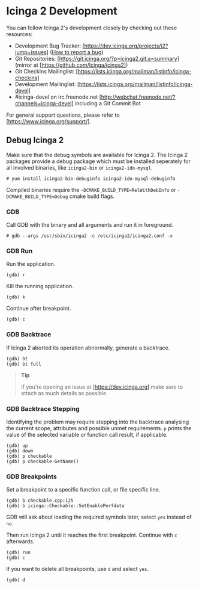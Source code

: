 # <a id="icinga-2-development"></a> Icinga 2 Development

You can follow Icinga 2's development closely by checking
out these resources:

* Development Bug Tracker: [https://dev.icinga.org/projects/i2?jump=issues] ([How to report a bug](http://www.icinga.org/faq/how-to-report-a-bug/))
* Git Repositories: [https://git.icinga.org/?p=icinga2.git;a=summary] (mirror at [https://github.com/Icinga/icinga2])
* Git Checkins Mailinglist: [https://lists.icinga.org/mailman/listinfo/icinga-checkins]
* Development Mailinglist: [https://lists.icinga.org/mailman/listinfo/icinga-devel]
* #icinga-devel on irc.freenode.net [http://webchat.freenode.net/?channels=icinga-devel] including a Git Commit Bot

For general support questions, please refer to [https://www.icinga.org/support/].


## <a id="development-debug"></a> Debug Icinga 2

Make sure that the debug symbols are available for Icinga 2.
The Icinga 2 packages provide a debug package which must be
installed seperately for all involved binaries, like `icinga2-bin`
or `icinga2-ido-mysql`.

    # yum install icinga2-bin-debuginfo icinga2-ido-mysql-debuginfo

Compiled binaries require the `-DCMAKE_BUILD_TYPE=RelWithDebInfo` or
`-DCMAKE_BUILD_TYPE=Debug` cmake build flags.

### <a id="development-debug-gdb"></a> GDB

Call GDB with the binary and all arguments and run it in foreground.

    # gdb --args /usr/sbin/icinga2 -c /etc/icinga2/icinga2.conf -x

### <a id="development-debug-gdb-run"></a> GDB Run

Run the application.

    (gdb) r

Kill the running application.

    (gdb) k

Continue after breakpoint.

    (gdb) c

### <a id="development-debug-gdb-backtrace"></a> GDB Backtrace

If Icinga 2 aborted its operation abnormally, generate a backtrace.

    (gdb) bt
    (gdb) bt full

>**Tip**
>
> If you're opening an issue at [https://dev.icinga.org] make sure
> to attach as much details as possible.


### <a id="development-debug-gdb-backtrace-stepping"></a> GDB Backtrace Stepping

Identifying the problem may require stepping into the backtrace analysing
the current scope, attributes and possible unmet requirements. `p` prints
the value of the selected variable or function call result, if applicable.

    (gdb) up
    (gdb) down
    (gdb) p checkable
    (gdb) p checkable-GetName()


### <a id="development-debug-gdb-breakpoint"></a> GDB Breakpoints

Set a breakpoint to a specific function call, or file specific line.

    (gdb) b checkable.cpp:125
    (gdb) b icinga::Checkable::SetEnablePerfdata

GDB will ask about loading the required symbols later, select `yes` instead
of `no`.

Then run Icinga 2 until it reaches the first breakpoint. Continue with `c`
afterwards.

    (gdb) run
    (gdb) c

If you want to delete all breakpoints, use `d` and select `yes`.

    (gdb) d

